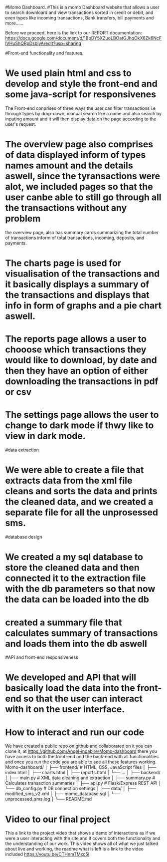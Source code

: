 #Momo Dashboard.
#This is a momo Dashboard website that allows a user to search downloard and view transactions sorted in credit or debit, and even types like incoming transactions, Bank transfers, bill payments and more......

Before we proceed, here is the link to our REPORT documentation: https://docs.google.com/document/d/1BpDY5XZuoLBOatGJhqOkX6Zk6NcFlVHuShQRpDsbIyA/edit?usp=sharing

#Front-end functionality and features.

# We used plain html and css to develop and style the front-end and some java-script for responsivenes
The  Front-end conprises of three ways the user can filter transactions i.e through types by drop-down, manual search like a name 
and also search by inputing amount and it will then display data on the page according to the user's request.
# The overview page also comprises of data displayed inform of types names amount and the details aswell, since the tyransactions were alot, we included pages so that the user canbe able to still go through all the transactions without any problem
the overview page, also has summary cards summarizing the total number of transactions inform of total transactions, incoming, deposits, and payments.
# The charts page is used for visualisation of the transactions and it basically displays a summary of the transactions and displays that info in form of graphs and a pie chart aswell.
# The reports page allows a user to chooose which transactions they would like to download, by date and then they have an option of either downloading the transactions in pdf or csv
# The settings page allows the user to change to dark mode if thwy like to view in dark mode.

#data extraction
# We were able to create a file that extracts data from the xml file cleans and sorts the data and prints the cleaned data, and we created a separate file for all the unprosessed sms.

#database design
# We created a my sql database to store the cleaned data and then connected it to the extraction file with the db parameters so that now the data can be loaded into the db 
# created a summary file that calculates summary of transactions and loads them into the db aswell

#API and front-end responsiveness

# We developed and API that will basically load the data into the front-end so that the user can interact with it on the user interface.
# How to interact and run our code 

We have created a public  repo on github and collaborated on it you can clone it, at https://github.com/Angel-ingabire/Momo-dashboard there you have access to both the front-end and the back-end with all functionalities and once you run the code you are able to see all these features working.
Momo-dashboard/
│
├── frontend/                 # HTML, CSS, JavaScript files
│   ├── index.html
│   ├── charts.html
│   ├── reports.html
│   └── ...
│
├── backend/
│   ├── main.py          # XML data cleaning and extraction
│   ├── summary.py            # Calculates transaction summaries
│   ├── api.py                # Flask/Express REST API
│   └── db_config.py    # DB connection settings
│
├── data/
│   ├── modified_sms_v2.xml
│   ├── momo_database.sql
│   └── unprocessed_sms.log
│
└── README.md


# Video to our final project 
This a link to the project video that shows a demo of interactions as if we were a user interacting with the site and it covers both the functionality and the understanding of our work.
This video shows all of what we just talked about live and working, the readme what is left is a link to the video included
https://youtu.be/CTHnmTMxo5I


